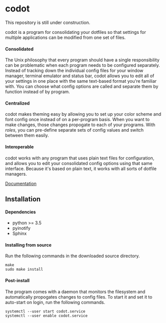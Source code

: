 # codot
This repository is still under construction.

codot is a program for consolidating your dotfiles so that settings for
multiple applications can be modified from one set of files.

#### Consolidated
The Unix philosophy that every program should have a single responsibility can
be problematic when each program needs to be configured separately. Instead of
tracking down the individual config files for your window manager, terminal
emulator and status bar, codot allows you to edit all of your settings in one
place with the same text-based format you're familiar with. You can choose what
config options are called and separate them by function instead of by program.

#### Centralized
codot makes theming easy by allowing you to set up your color scheme and font
config once instead of on a per-program basis. When you want to make changes,
those changes propogate to each of your programs. With *roles*, you can
pre-define separate sets of config values and switch between them easily.

#### Interoperable
codot works with any program that uses plain text files for configuration, and
allows you to edit your consolidated config options using that same interface.
Because it's based on plain text, it works with all sorts of dotfile managers.

[Documentation](https://codot.readthedocs.io/en/latest/index.html)

## Installation
#### Dependencies
* python >= 3.5
* pyinotify
* Sphinx

#### Installing from source
Run the following commands in the downloaded source directory.
```
make
sudo make install
```

#### Post-install
The program comes with a daemon that monitors the filesystem and automatically
propogates changes to config files. To start it and set it to auto-start on
login, run the following commands.
```
systemctl --user start codot.service
systemctl --user enable codot.service
```
